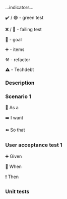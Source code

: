 ...indicators...

:heavy_check_mark: / :green_circle:  - green test

:x: / :red_circle: - failing test

:dart: - goal

:heavy_plus_sign: - items

:hammer_and_pick: - refactor

:warning: - Techdebt

### Description


### Scenario 1

:radio_button: As a

:arrow_right: I want

:arrow_left:  So that

### User acceptance test 1

:heavy_plus_sign: Given

:construction: When

:heavy_exclamation_mark: Then

### Unit tests